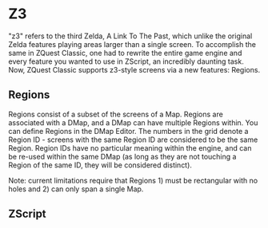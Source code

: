 # Z3

"z3" refers to the third Zelda, A Link To The Past, which unlike the original Zelda features playing areas larger than a single screen. To accomplish the same in ZQuest Classic, one had to rewrite the entire game engine and every feature you wanted to use in ZScript, an incredibly daunting task. Now, ZQuest Classic supports z3-style screens via a new features: Regions.

## Regions

Regions consist of a subset of the screens of a Map. Regions are associated with a DMap, and a DMap can have multiple Regions within. You can define Regions in the DMap Editor. The numbers in the grid denote a Region ID - screens with the same Region ID are considered to be the same Region. Region IDs have no particular meaning within the engine, and can be re-used within the same DMap (as long as they are not touching a Region of the same ID, they will be considered distinct).

Note: current limitations require that Regions 1) must be rectangular with no holes and 2) can only span a single Map.

## ZScript

